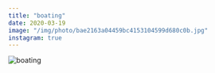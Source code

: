 ```yaml
---
title: "boating"
date: 2020-03-19
image: "/img/photo/bae2163a04459bc4153104599d680c0b.jpg"
instagram: true
---
```


![boating](/img/photo/bae2163a04459bc4153104599d680c0b.jpg)
